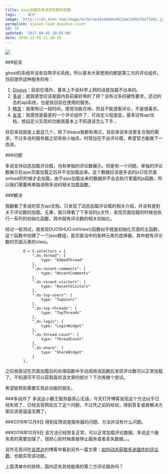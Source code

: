 ```yaml
---
title: ajax加载后多说评论数的加载
tags: ' - 设计'
image: 'http://cdn.4zen.top/image/b/3e/aed1edab0e38c3ae2a00a76ef3a0c.jpg'
permalink: ajaxed-load-duoshuo-count
id: 70
updated: '2017-04-05 20:05:06'
date: 2016-12-05 11:30:18
---
```


![](http://cdn.4zen.top/image/e/3e/feb12900610f9c2a057e3cb31eaa0.png)

###前言

ghost的系统并没有自带评论系统，所以基本大家使用的都是第三方的评论组件。目前提供这种服务的有：

1. [Disqus](http://www.disqus.com)：目前在墙外，基本上不会科学上网的话是加载不出来的。
2. [多说](http://www.duoshuo.com)：就我感觉应该是国内目前最好用的了把？没有过多的硬性要求，还过的去的api系统，也是我目前在使用的服务。
3. [畅言](http://changyan.kuaizhan.com)：我使用过一段时间，感觉功能花哨，而且不能游客评论，不是很喜欢。
4. [友言](http://uyan.cc)：我感觉是最差的一个评论组件了，可自定义程度低，基本没有api文档，想自定义实现的功能我基本上不知道该怎么下手...

目前来说就是上面这几个，除了disqus我都有用过，目前来说多说更复合我的需求，不过多说的服务器之前有些小抽风，时常加在不出评论框，希望官方能做下一改进。


###问题

多说支持动态加载评论框，也有单独的评论数展示。但是有一个问题，单独的评论数展示在ajax页面加载之后并不会加载出来。这个数据应该是多说的js只在页面onload的时候才会加载，由于ajax加载出来的数据并不会去执行里面的js函数，所以我们需要再单独调用多说的相关加载函数。

###解决

我翻看了多说的官方api文档，只发现了动态加载评论框的相关介绍，并没有提到关于评论数的加载。无果，我只得看了下多说的js文件，发现页面加载的时候会执行一系列的初始化函数，其中就有评论数的相关初始化。

经过一些测试，我发现DUOSHUO.initView()函数似乎就是初始化页面的主函数，这个函数中创建了一个json数组，是页面当中的各种元素的选择器，其中就有评论数的页面元素的class。
```
        O = S.selectors = {
            ".ds-thread": {
                type: "EmbedThread"
            },
            ".ds-recent-comments": {
                type: "RecentComments"
            },
            ".ds-recent-visitors": {
                type: "RecentVisitors"
            },
            ".ds-top-users": {
                type: "TopUsers"
            },
            ".ds-top-threads": {
                type: "TopThreads"
            },
            ".ds-login": {
                type: "LoginWidget"
            },
            ".ds-thread-count": {
                type: "ThreadCount"
            },
            ".ds-share": {
                type: "ShareWidget"
            }
        },
```
之后我尝试在页面加载后的处理函数中手动调用该函数后发现评论数可以正常加载了。不知道可不可以获取喜欢该文章的统计？下次再做个尝试。

希望能帮到需要实现此功能的朋友。

###多说炸了
多说这小霸王服务器真心无语，今天打开博客发现这个方法似乎已经失效了，已经去官网反应了这个问题，不过凭之前的经验，得到答复或者解决方案应该是遥遥无期了。

###2016年12月9日
得到反馈说是服务器的问题，方法并没有什么问题。

###2016年12月9日
该方法已经恢复正常，可以正常加载评论数据。多说这个服务真的需要加强了，很担心到时候直接停止服务或者丢失数据。。。

另外无意间在[吉思达](http://www.jisida1994.com)的博客中看到另外一篇文章：[如何动态获取多说插件的评论数](http://www.jisida1994.com/Pages/Index/Index.php#index%3D3%23articlePageIndex%3D1%23selectType%3DselectAll%23articleID%3D67)，也能实现该功能。


上面清单中的排除，国内还有其他能用的第三方评论服务吗？
